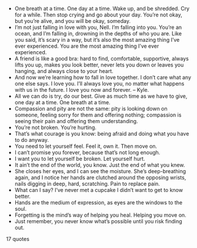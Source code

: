  - One breath at a time. One day at a time. Wake up, and be shredded. Cry for a while. Then stop crying and go about your day. You’re not okay, but you’re alive, and you will be okay, someday.
 - I’m not just falling in love with you, Nell. I’m falling into you. You’re an ocean, and I’m falling in, drowning in the depths of who you are. Like you said, it’s scary in a way, but it’s also the most amazing thing I’ve ever experienced. You are the most amazing thing I’ve ever experienced.
 - A friend is like a good bra: hard to find, comfortable, supportive, always lifts you up, makes you look better, never lets you down or leaves you hanging, and always close to your heart.
 - And now we’re learning how to fall in love together. I don’t care what any one else says. I love you. I’ll always love you, no matter what happens with us in the future. I love you now and forever. – Kyle.
 - All we can do is try, do our best. Give as much time as we have to give, one day at a time. One breath at a time.
 - Compassion and pity are not the same: pity is looking down on someone, feeling sorry for them and offering nothing; compassion is seeing their pain and offering them understanding.
 - You’re not broken. You’re hurting.
 - That’s what courage is you know: being afraid and doing what you have to do anyway.
 - You need to let yourself feel. Feel it, own it. Then move on.
 - I can’t promise you forever, because that’s not long enough.
 - I want you to let yourself be broken. Let yourself hurt.
 - It ain’t the end of the world, you know. Just the end of what you knew.
 - She closes her eyes, and I can see the moisture. She’s deep-breathing again, and I notice her hands are clutched around the opposing wrists, nails digging in deep, hard, scratching. Pain to replace pain.
 - What can I say? I’ve never met a cupcake I didn’t want to get to know better.
 - Hands are the medium of expression, as eyes are the windows to the soul.
 - Forgetting is the mind’s way of helping you heal. Helping you move on.
 - Just remember, you never know what’s possible until you risk finding out.

17 quotes